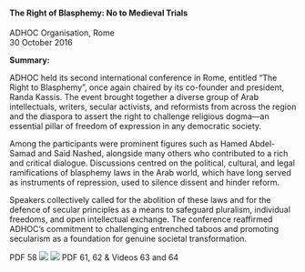 <h4>The Right of Blasphemy: No to Medieval Trials</h4>

ADHOC Organisation, Rome <br>
30 October 2016

<b>Summary:</b>

ADHOC held its second international conference in Rome, entitled “The Right to Blasphemy”, once again chaired by its co-founder and president, Randa Kassis. The event brought together a diverse group of Arab intellectuals, writers, secular activists, and reformists from across the region and the diaspora to assert the right to challenge religious dogma—an essential pillar of freedom of expression in any democratic society.

Among the participants were prominent figures such as Hamed Abdel-Samad and Said Nashed, alongside many others who contributed to a rich and critical dialogue. Discussions centred on the political, cultural, and legal ramifications of blasphemy laws in the Arab world, which have long served as instruments of repression, used to silence dissent and hinder reform.

Speakers collectively called for the abolition of these laws and for the defence of secular principles as a means to safeguard pluralism, individual freedoms, and open intellectual exchange. The conference reaffirmed ADHOC’s commitment to challenging entrenched taboos and promoting secularism as a foundation for genuine societal transformation.

PDF 58 
![](59.JPG)
![](60.JPG)
PDF 61, 62 & Videos 63 and 64
<p></p>
